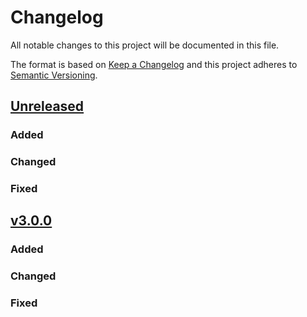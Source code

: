 # Changelog

All notable changes to this project will be documented in this file.

The format is based on [Keep a Changelog](http://keepachangelog.com/en/1.0.0/)
and this project adheres to [Semantic Versioning](http://semver.org/spec/v2.0.0.html).


## [Unreleased]

### Added

### Changed

### Fixed


## [v3.0.0]

### Added

### Changed

### Fixed


[Unreleased]: <https://github.com/Healy-Hyperspatial/stac-fastapi-mongo/tree/v3.0.0...main>
[v3.0.0]: <https://github.com/Healy-Hyperspatial/stac-fastapi-mongo/tree/v3.0.0>
